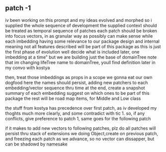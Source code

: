 ## patch -1
iv been working on this prompt
and my ideas evolved and morphed
so i supplied the whole sequence of development
the supplied context should be treated as temporal sequence of patches
each patch should be broken into focus vectors, in as granular way as possibly can make sense
while each imbedding having some relevance to our package design
and internal meaning
not all features described will be part of this package
as this is just the first phase of evolution
well decide what is included later, one imbedding at a time"
but we are building just the base of domainTree
note that im changing lifeTree name to domainTree, 
youll find definition later in my convo with kostya

then, treat those imbeddings as props in a scope
we gonna eat our own dogfood here
the names should persist, adding new patchers to each embedding/vector sequence thru time
at the end, create a snapshot summary of each embedding
suggest on which ones to be part of this package
the rest will be road map items, for Middle and Low class

the stuff from kostya has precedence over first patch, as iv developed my thoghts much more clearly, and some contradict with tic 1.
so, if any conflicts, give preference to patch 1, 
same goes for the following patch

if it makes to add new vectors to following patches, plz do
all patches will persist thru stack of extensions
we doing Object,create on previous patch, and freezing each patch as we advance, so no vector can dissapper,
but can be shadowd by namesake